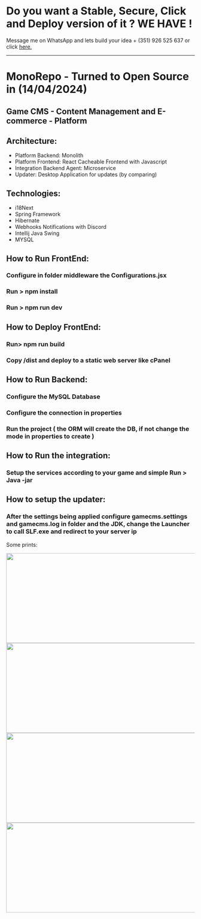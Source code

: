 # Do you want a Stable, Secure, Click and Deploy version of it ? WE HAVE !
<p> Message me on WhatsApp and lets build your idea + (351) 926 525 637 or click <a href="https://wa.me/351926525637" target="_blank">here.</a></p> 
<hr/>

# MonoRepo - Turned to Open Source in (14/04/2024)
## Game CMS - Content Management and E-commerce - Platform

## Architecture:

* Platform Backend: Monolith
* Platform Frontend: React Cacheable Frontend with Javascript
* Integration Backend Agent: Microservice
* Updater: Desktop Application for updates (by comparing)

## Technologies:
* i18Next
* Spring Framework
* Hibernate
* Webhooks Notifications with Discord
* Intellij Java Swing
* MYSQL


## How to Run FrontEnd:
### Configure in folder middleware the Configurations.jsx
### Run > npm install
### Run > npm run dev

## How to Deploy FrontEnd:
### Run> npm run build
### Copy /dist and deploy to a static web server like cPanel


## How to Run Backend:
### Configure the MySQL Database
### Configure the connection in properties
### Run the project ( the ORM will create the DB, if not change the mode in properties to create )


## How to Run the integration:
### Setup the services according to your game and simple Run > Java -jar <jarname>



## How to setup the updater:
### After the settings being applied configure gamecms.settings and gamecms.log in folder and the JDK, change the Launcher to call SLF.exe and redirect to your server ip

Some prints:

<img src="https://i.postimg.cc/PdNn2HkV/website.jpg" width="720" height="240" />
<img src="https://i.postimg.cc/RhfRy018/updater2.jpg" width="720" height="240" />
<img src="https://i.postimg.cc/KZzVmDY9/website-2.jpg" width="720" height="240" />
<img src="https://i.postimg.cc/WNhfRGnM/website-3.jpg" width="720" height="240" />

